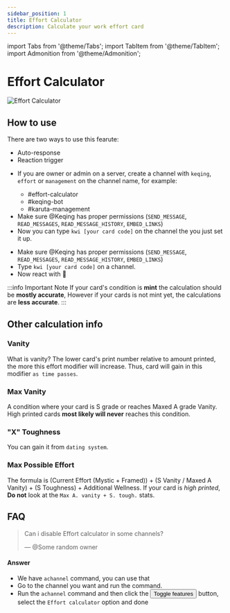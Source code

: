 ```yaml
---
sidebar_position: 1
title: Effort Calculator
description: Calculate your work effort card
---
```


import Tabs from '@theme/Tabs';
import TabItem from '@theme/TabItem';
import Admonition from '@theme/Admonition';

# Effort Calculator

![Effort Calculator](/img/features/effort.png ':size=100%')

## How to use

There are two ways to use this fearute:
- Auto-response
- Reaction trigger

<Tabs>
  <TabItem value="auto" label="Auto-Response" default>
    <ul>
      <li>If you are owner or admin on a server, create a channel with <code>keqing</code>, <code>effort</code> or <code>management</code> on the channel name, for example: </li>
        <ul>
          <li><span class="mention">#effort-calculator</span></li>
          <li><span class="mention">#keqing-bot</span></li>
          <li><span class="mention">#karuta-management</span></li>
        </ul>
      <li>Make sure <span className="mention">@Keqing</span> has proper permissions (<code>SEND_MESSAGE</code>, <code>READ_MESSAGES</code>, <code>READ_MESSAGE_HISTORY</code>, <code>EMBED_LINKS</code>)</li>
      <li>Now you can type <code>kwi [your card code]</code> on the channel the you just set it up.</li>
    </ul>
  </TabItem>
  <TabItem value="reaction" label="Reaction Trigger">
    <ul>
      <li>Make sure <span className="mention">@Keqing</span> has proper permissions (<code>SEND_MESSAGE</code>, <code>READ_MESSAGES</code>, <code>READ_MESSAGE_HISTORY</code>, <code>EMBED_LINKS</code>)</li>
      <li>Type <code>kwi [your card code]</code> on a channel.</li>
      <li>Now react with 🔢</li>
    </ul>
  </TabItem>
</Tabs>

:::info Important Note
If your card's condition is **mint** the calculation should be **mostly accurate**, However if your cards is not mint yet, the calculations are **less accurate**.
:::

## Other calculation info

### **Vanity** 
What is vanity? The lower card's print number relative to amount printed, the more this effort modifier will increase. Thus, card will gain in this modifier `as time passes`.
### **Max Vanity**
A condition where your card is S grade or reaches Maxed A grade Vanity. High printed cards **most likely will never** reaches this condition.
### **"X" Toughness**
You can gain it from `dating system`.
### **Max Possible Effort** 
The formula is (Current Effort (Mystic + Framed)) + (S Vanity / Maxed A Vanity) + (S Toughness) + Additional Wellness. If your card is _high printed_, **Do not** look at the `Max A. vanity + S. tough.` stats.

## FAQ

> Can i disable Effort calculator in some channels?
>
> — <span class="mention">@Some random owner</span>

#### Answer
- We have `achannel` command, you can use that
- Go to the channel you want and run the command.
- Run the `achannel` command and then click the <button class="btn btn-primary">Toggle features</button> button, select the `Effort calculator` option and done